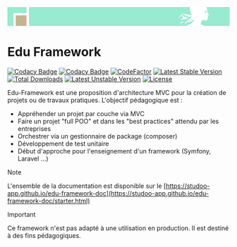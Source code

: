 ![separe](https://github.com/studoo-app/.github/blob/main/profile/studoo-banner-logo.png)
# Edu Framework
[![Codacy Badge](https://app.codacy.com/project/badge/Grade/a15f20cbdf2743618efe54e2db39f605)](https://app.codacy.com/gh/studoo-app/edu-framework/dashboard?utm_source=gh&utm_medium=referral&utm_content=&utm_campaign=Badge_grade)
[![Codacy Badge](https://app.codacy.com/project/badge/Coverage/a15f20cbdf2743618efe54e2db39f605)](https://app.codacy.com/gh/studoo-app/edu-framework/dashboard?utm_source=gh&utm_medium=referral&utm_content=&utm_campaign=Badge_coverage)
[![CodeFactor](https://www.codefactor.io/repository/github/studoo-app/edu-framework/badge)](https://www.codefactor.io/repository/github/studoo-app/edu-framework)
[![Latest Stable Version](https://poser.pugx.org/studoo/edu-framework/v)](//packagist.org/packages/studoo/edu-framework)
[![Total Downloads](https://poser.pugx.org/studoo/edu-framework/downloads)](//packagist.org/packages/studoo/edu-framework)
[![Latest Unstable Version](https://poser.pugx.org/studoo/edu-framework/v/unstable)](//packagist.org/packages/edu-framework)
[![License](https://poser.pugx.org/studoo/edu-framework/license)](//packagist.org/packages/studoo/edu-framework)

Edu-Framework est une proposition d'architecture MVC pour la création de projets ou de travaux pratiques. L'objectif pédagogique est :
- Appréhender un projet par couche via MVC
- Faire un projet "full POO" et dans les "best practices" attendu par les entreprises
- Orchestrer via un gestionnaire de package (composer)
- Développement de test unitaire
- Début d'approche pour l'enseignement d'un framework (Symfony, Laravel ...)

> [!NOTE]
> L'ensemble de la documentation est disponible sur le [https://studoo-app.github.io/edu-framework-doc](https://studoo-app.github.io/edu-framework-doc/starter.html)

> [!IMPORTANT]
> Ce framework n'est pas adapté à une utilisation en production. Il est destiné à des fins pédagogiques.
